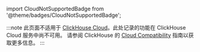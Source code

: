 import CloudNotSupportedBadge from '@theme/badges/CloudNotSupportedBadge';

<CloudNotSupportedBadge/>

:::note
此页面不适用于 [ClickHouse Cloud](https://clickhouse.com/cloud)。此处记录的功能在 ClickHouse Cloud 服务中尚不可用。
请参阅 ClickHouse 的 [Cloud Compatibility](/whats-new/cloud-compatibility#roadmap) 指南以获取更多信息。
:::
